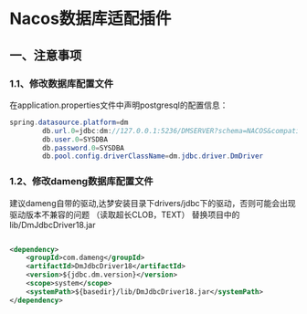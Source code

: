 # Nacos数据库适配插件

## 一、注意事项

### 1.1、修改数据库配置文件

在application.properties文件中声明postgresql的配置信息：

```java
spring.datasource.platform=dm
        db.url.0=jdbc:dm://127.0.0.1:5236/DMSERVER?schema=NACOS&compatibleMode=mysql&ignoreCase=true&ENCODING=utf-8
        db.user.0=SYSDBA
        db.password.0=SYSDBA
        db.pool.config.driverClassName=dm.jdbc.driver.DmDriver
```

### 1.2、修改dameng数据库配置文件

建议dameng自带的驱动,达梦安装目录下drivers/jdbc下的驱动，否则可能会出现驱动版本不兼容的问题 （读取超长CLOB，TEXT） 替换项目中的lib/DmJdbcDriver18.jar

```xml

<dependency>
    <groupId>com.dameng</groupId>
    <artifactId>DmJdbcDriver18</artifactId>
    <version>${jdbc.dm.version}</version>
    <scope>system</scope>
    <systemPath>${basedir}/lib/DmJdbcDriver18.jar</systemPath>
</dependency>
```